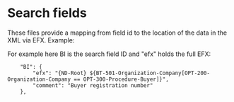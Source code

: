 # Search fields

These files provide a mapping from field id to the location of the data in the XML via EFX.
Example:

For example here BI is the search field ID and "efx" holds the full EFX:
```
    "BI": {
		"efx": "{ND-Root} ${BT-501-Organization-Company[OPT-200-Organization-Company == OPT-300-Procedure-Buyer]}",
		"comment": "Buyer registration number"
	},
```

